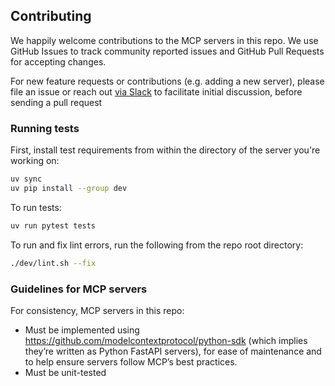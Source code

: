 ## Contributing

We happily welcome contributions to the MCP servers in this repo. We use GitHub Issues to track community reported issues and GitHub Pull Requests for accepting changes.

For new feature requests or contributions (e.g. adding a new server), please file an issue or reach out [via Slack](https://databricks.enterprise.slack.com/archives/C065NC65Q9F) to facilitate initial discussion,
before sending a pull request

### Running tests

First, install test requirements from within the directory of the server you're working on:

```bash
uv sync
uv pip install --group dev
```

To run tests:

```bash
uv run pytest tests
```

To run and fix lint errors, run the following from the repo root directory:
```bash
./dev/lint.sh --fix
```

### Guidelines for MCP servers

For consistency, MCP servers in this repo:
* Must be implemented using https://github.com/modelcontextprotocol/python-sdk (which implies they’re written as Python FastAPI servers), for ease of maintenance and to help ensure servers follow MCP’s best practices.
* Must be unit-tested

